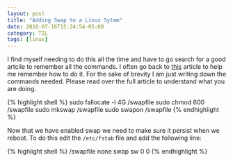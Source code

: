 ```yaml
---
layout: post
title: "Adding Swap to a Linux Sytem"
date: 2016-07-16T15:24:54-05:00
category: TIL
tags: [linux]
---
```


I find myself needing to do this all the time and have to go search for a good artcile to remember all the commands. I often go back to [this](https://www.digitalocean.com/community/tutorials/how-to-add-swap-on-ubuntu-14-04) article to help me remember how to do it. For the sake of brevity I am just writing down the commands needed. Please read over the full article to understand what you are doing.

{% highlight shell %}
sudo fallocate -l 4G /swapfile
sudo chmod 600 /swapfile
sudo mkswap /swapfile
sudo swapon /swapfile
{% endhighlight %}

Now that we have enabled swap we need to make sure it persist when we reboot. To do this edit the `/etc/fstab` file and add the following line:

{% highlight shell %}
/swapfile   none    swap    sw    0   0
{% endhighlight %}

